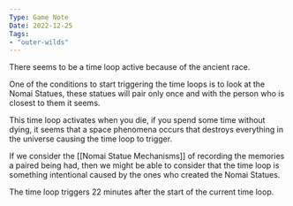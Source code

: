 ```yaml
---
Type: Game Note
Date: 2022-12-25
Tags:
- "outer-wilds"
---
```

There seems to be a time loop active because of the ancient race.

One of the conditions to start triggering the time loops is to look at the Nomai Statues,
these statues will pair only once and with the person who is closest to them it seems.

This time loop activates when you die, if you spend some time without dying, it seems that a space phenomena occurs that destroys everything in the universe causing the time loop to trigger.

If we consider the [[Nomai Statue Mechanisms]] of recording the memories a paired being had, then we might be able to consider that the time loop is something intentional caused by the ones who created the Nomai Statues.

The time loop triggers 22 minutes after the start of the current time loop.